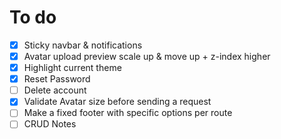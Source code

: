 # To do

- [x] Sticky navbar & notifications
- [x] Avatar upload preview scale up & move up + z-index higher
- [x] Highlight current theme
- [x] Reset Password
- [ ] Delete account
- [x] Validate Avatar size before sending a request
- [ ] Make a fixed footer with specific options per route
- [ ] CRUD Notes
